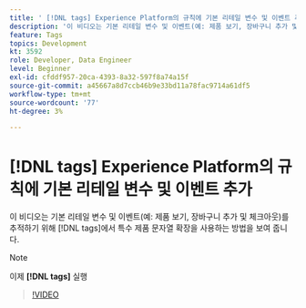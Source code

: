 ```yaml
---
title: ' [!DNL tags] Experience Platform의 규칙에 기본 리테일 변수 및 이벤트 추가'
description: '이 비디오는 기본 리테일 변수 및 이벤트(예: 제품 보기, 장바구니 추가 및 체크아웃)를 추적하기 위해  [!DNL tags] 에서 특수 제품 문자열 확장 기능을 사용하는 방법을 보여 줍니다.'
feature: Tags
topics: Development
kt: 3592
role: Developer, Data Engineer
level: Beginner
exl-id: cfddf957-20ca-4393-8a32-597f8a74a15f
source-git-commit: a45667a8d7ccb46b9e33bd11a78fac9714a61df5
workflow-type: tm+mt
source-wordcount: '77'
ht-degree: 3%

---
```


# [!DNL tags] Experience Platform의 규칙에 기본 리테일 변수 및 이벤트 추가

이 비디오는 기본 리테일 변수 및 이벤트(예: 제품 보기, 장바구니 추가 및 체크아웃)를 추적하기 위해 [!DNL tags]에서 특수 제품 문자열 확장을 사용하는 방법을 보여 줍니다.

>[!NOTE]
>
> 이제 **[!DNL tags]** 실행

>[!VIDEO](https://video.tv.adobe.com/v/28763/?quality=12&learn=on)
